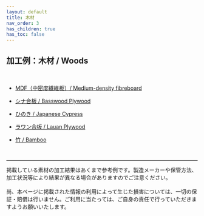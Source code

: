 ```yaml
---
layout: default
title: 木材
nav_order: 3
has_children: true
has_toc: false
---
```


## 加工例：木材 / Woods
<br>

* [MDF（中密度繊維板）/ Medium-density fibreboard](02-1-mdf.md)

* [シナ合板 / Basswood Plywood](02-2-shina.md)

* [ひのき / Japanese Cypress](02-3-hinoki.md)

* [ラワン合板 / Lauan Plywood](02-4-lauan.md)

* [竹 / Bamboo](02-5-bamboo.md)



<br>

---

掲載している素材の加工結果はあくまで参考例です。製造メーカーや保管方法、加工状況等により結果が異なる場合がありますのでご注意ください。<br>
<br>
尚、本ページに掲載された情報の利用によって生じた損害については、一切の保証・賠償は行いません。ご利用に当たっては、ご自身の責任で行っていただきますようお願いいたします。

<br><br><br>